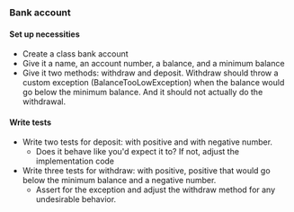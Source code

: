 ### Bank account

#### Set up necessities
- Create a class bank account
- Give it a name, an account number, a balance, and a minimum balance
- Give it two methods: withdraw and deposit. Withdraw should throw a custom exception (BalanceTooLowException) when the balance would go below the minimum balance. And it should not actually do the withdrawal.

#### Write tests
- Write two tests for deposit: with positive and with negative number. 
  - Does it behave like you'd expect it to? If not, adjust the implementation code
- Write three tests for withdraw: with positive, positive that would go below the minimum balance and a negative number.
  - Assert for the exception and adjust the withdraw method for any undesirable behavior.